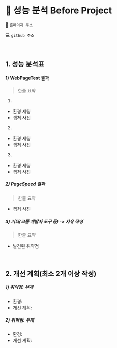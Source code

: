 # 📑 성능 분석 Before Project

📌 `홈페이지 주소`        

💻 `github 주소`


<br />

## 1. 성능 분석표
#### 1) WebPageTest 결과
>  한줄 요약
1. 
- 환경 세팅
- 캡처 사진

2. 
- 환경 세팅
- 캡처 사진

3. 
- 환경 세팅
- 캡처 사진


##### 2) PageSpeed 결과
> 한줄 요약
- 캡처 사진

##### 3) 기타(크롬 개발자 도구 등) -> 자유 작성
> 한줄 요약
- 발견된 취약점



<br />

## 2. 개선 계획(최소 2개 이상 작성)
##### 1) 취약점: 부제
  - 환경:
  - 개선 계획:

##### 2) 취약점: 부제
  - 환경:
  - 개선 계획: